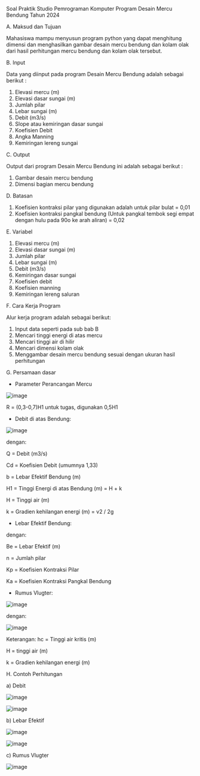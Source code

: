 Soal Praktik Studio Pemrograman Komputer  Program  Desain Mercu Bendung Tahun 2024

A.	Maksud dan Tujuan

Mahasiswa mampu menyusun program python yang dapat menghitung dimensi dan menghasilkan gambar desain mercu bendung dan kolam olak dari hasil perhitungan mercu bendung dan kolam olak tersebut.

B.	Input

Data yang diinput pada program Desain Mercu Bendung adalah sebagai berikut :
1)	Elevasi mercu (m)
2)	Elevasi dasar sungai (m)
3)	Jumlah pilar
4)	Lebar sungai (m)
5)	Debit (m3/s)
6)	Slope atau kemiringan dasar sungai
7)	Koefisien Debit
8)	Angka Manning
9)	Kemiringan lereng sungai

C.	Output

Output dari program Desain Mercu Bendung ini adalah sebagai berikut :
1)	Gambar desain mercu bendung
2)	Dimensi bagian mercu bendung

D.	Batasan
1)	Koefisien kontraksi pilar yang digunakan adalah untuk pilar bulat = 0,01
2)	Koefisien kontraksi pangkal bendung (Untuk pangkal tembok segi empat dengan hulu pada 90o ke arah aliran) = 0,02

E.	Variabel
1)	Elevasi mercu (m)
2)	Elevasi dasar sungai (m)
3)	Jumlah pilar
4)	Lebar sungai (m)
5)	Debit (m3/s)
6)	Kemiringan dasar sungai
7)	Koefisien debit
8)	Koefisien manning
9)	Kemiringan lereng saluran

F.	Cara Kerja Program

Alur kerja program adalah sebagai berikut:
1)	Input data seperti pada sub bab B
2)	Mencari tinggi energi di atas mercu
3)	Mencari tinggi air di hilir
4)	Mencari dimensi kolam olak
5)	Menggambar desain mercu bendung sesuai dengan ukuran hasil perhitungan

G.	Persamaan dasar 
-	Parameter Perancangan Mercu

![image](https://github.com/vempi/course-python-programming/assets/34568583/32a9c009-a00f-4311-a717-50327773a40a)

   R = (0,3-0,7)H1
   untuk tugas, digunakan 0,5H1
-	Debit di atas Bendung:
  
 ![image](https://github.com/vempi/course-python-programming/assets/107161599/6baf1440-69dc-4355-abed-c68e26303b4b)

  dengan:

  Q = Debit (m3/s)

  Cd = Koefisien Debit (umumnya 1,33)

  b = Lebar Efektif Bendung (m)

  H1 = Tinggi Energi di atas Bendung (m) = H + k

  H = Tinggi air (m)

  k = Gradien kehilangan energi (m) = v2 / 2g

-	Lebar Efektif Bendung:
  
  dengan:

  Be = Lebar Efektif (m)

  n = Jumlah pilar

  Kp = Koefisien Kontraksi Pilar

  Ka = Koefisien Kontraksi Pangkal Bendung

-	Rumus Vlugter:

![image](https://github.com/vempi/course-python-programming/assets/107161599/339cb177-1918-4421-bed1-8847d6bd3915)

  dengan:
  
 ![image](https://github.com/vempi/course-python-programming/assets/107161599/d1e58548-5648-47f6-97b5-bf10dc138f11)

  Keterangan:
  hc = Tinggi air kritis (m)
  
  H = tinggi air (m)
  
  k = Gradien kehilangan energi (m)

H.	Contoh Perhitungan

a)	Debit

  ![image](https://github.com/vempi/course-python-programming/assets/107161599/0191b5a3-03e7-4c0b-b5ff-4cf90a9de08c)
  
  ![image](https://github.com/vempi/course-python-programming/assets/107161599/df42f382-458d-4665-976b-1a13be329a23)

b)	Lebar Efektif

 ![image](https://github.com/vempi/course-python-programming/assets/107161599/3349c931-a3cf-47d1-af77-64201136064f)
 
 ![image](https://github.com/vempi/course-python-programming/assets/107161599/f35f8f6e-fbb7-4c6e-a596-bb94f208e9b7)

 
c)	Rumus Vlugter

 ![image](https://github.com/vempi/course-python-programming/assets/107161599/8a4466a7-23d5-41f6-be5d-8f736ac34bfa)


